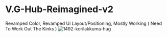 # V.G-Hub-Reimagined-v2
Revamped Color, Revamped Ui Layout/Positioning, Mostly Working ( Need To Work Out The Kinks )
![1492-korilakkuma-hug](https://user-images.githubusercontent.com/52361495/207595993-089bab72-5627-4d07-82f4-8cfdc001bccd.png)

